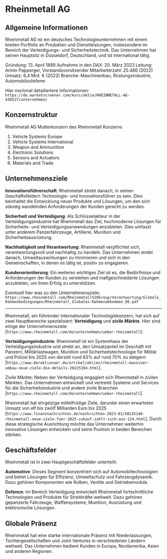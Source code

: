 # Rheinmetall AG

## Allgemeine Informationen

Rheinmetall AG ist ein deutsches Technologieunternehmen mit einem breiten Portfolio an Produkten und Dienstleistungen, insbesondere im Bereich der Verteidigungs- und Sicherheitstechnik. Das Unternehmen hat seinen Hauptsitz in Düsseldorf, Deutschland, und ist international tätig.

Gründung: 13. April 1889
Aufnahme in den DAX: 20. März 2023
Leitung: Armin Papperger, Vorstandsvorsitzender
Mitarbeiterzahl: 25.486 (2022)
Umsatz: 6,4 Mrd. € (2022)
Branche: Maschinenbau, Rüstungsindustrie, Automobilzulieferer

Hier nochmal detailiertere Informationen: `https://de.marketscreener.com/kurs/aktie/RHEINMETALL-AG-436527/unternehmen/`

## Konzernstruktur

Rheinmetall AG Mutterkonzern des Rheinmetall Konzerns

1. Vehicle Systems Europe
2. Vehicle Systems International
3. Weapon and Ammunition
4. Electronic Solutions
5. Sensors and Actuators
6. Materials and Trade

## Unternehmensziele

**Innovationsführerschaft**: Rheinmetall strebt danach, in seinen Geschäftsfeldern Technologie- und Innovationsführer zu sein. Dies beinhaltet die Entwicklung neuer Produkte und Lösungen, um den sich ständig wandelnden Anforderungen der Kunden gerecht zu werden.

**Sicherheit und Verteidigung**: Als Schlüsselakteur in der Verteidigungsindustrie hat Rheinmetall das Ziel, hochmoderne Lösungen für Sicherheits- und Verteidigungsanwendungen anzubieten. Dies umfasst unter anderem Panzerfahrzeuge, Artillerie, Munition und Sicherheitsausrüstung.

**Nachhaltigkeit und Verantwortung**: Rheinmetall verpflichtet sich, verantwortungsvoll und nachhaltig zu handeln. Das Unternehmen strebt danach, Umweltauswirkungen zu minimieren und sich in den Gemeinschaften, in denen es tätig ist, positiv zu engagieren.

**Kundenorientierung**: Ein weiteres wichtiges Ziel ist es, die Bedürfnisse und Anforderungen der Kunden zu verstehen und maßgeschneiderte Lösungen anzubieten, um ihren Erfolg zu unterstützen.

Eventuell hier was zu den Unternehmensziele: `https://www.rheinmetall.com/Rheinmetall%20Group/Verantwortung/Globale_Rahmenbedingungen/Rheinmetall_Globales-Rahmenabkommen_DE.pdf`

-----------------

Rheinmetall, ein führender internationaler Technologiekonzern, hat sich auf zwei Hauptbereiche spezialisiert: **Verteidigung** und **zivile Märkte**. Hier sind einige der Unternehmensziele [`https://www.rheinmetall.com/de/unternehmen/ueber-rheinmetall`]:

**Verteidigungsindustrie**: Rheinmetall ist ein Systemhaus der Verteidigungsindustrie und strebt an, den Umsatzanteil im Geschäft mit Panzern, Militärlastwagen, Munition und Sicherheitstechnologie für Militär und Polizei bis 2025 von derzeit rund 63% auf rund 70% zu steigern [`https://www.deraktionaer.de/artikel/aktien/rheinmetall-massiver-umbau-neue-ziele-die-details-20225194.html`].

Zivile Märkte: Neben der Verteidigung engagiert sich Rheinmetall in zivilen Märkten. Das Unternehmen entwickelt und vertreibt Systeme und Services für die Sicherheitsindustrie und andere zivile Branchen [`https://www.rheinmetall.com/de/unternehmen/ueber-rheinmetall`].

Rheinmetall hat ehrgeizige mittelfristige Ziele, darunter einen erwarteten Umsatz von elf bis zwölf Milliarden Euro bis 2025 [`https://www.finanznachrichten.de/nachrichten-2023-01/58135146-rheinmetall-neue-ziele-fuer-2025-zukauf-zahlt-sich-aus-124.html`]. Durch diese strategische Ausrichtung möchte das Unternehmen weiterhin innovative Lösungen entwickeln und seine Position in beiden Bereichen stärken.

## Geschäftsfelder

Rheinmetall ist in zwei Hauptgeschäftsfelder unterteilt:

**Automotive**: Dieses Segment konzentriert sich auf Automobiltechnologien und bietet Lösungen für Effizienz, Umweltschutz und Fahrzeugdynamik. Dazu gehören Komponenten wie Kolben, Ventile und Getriebemodule.

**Defence**: Im Bereich Verteidigung entwickelt Rheinmetall fortschrittliche Technologien und Produkte für Streitkräfte weltweit. Dazu gehören gepanzerte Fahrzeuge, Waffensysteme, Munition, Ausrüstung und elektronische Lösungen.

## Globale Präsenz

Rheinmetall hat eine starke internationale Präsenz mit Niederlassungen, Tochtergesellschaften und Joint Ventures in verschiedenen Ländern weltweit. Das Unternehmen bedient Kunden in Europa, Nordamerika, Asien und anderen Regionen.


